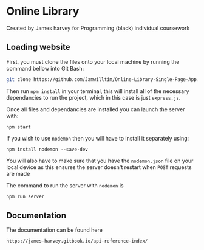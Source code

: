 # Online Library

Created by James harvey for Programming (black) individual coursework

## Loading website

First, you must clone the files onto your local machine by running the command bellow into Git Bash:

```bash
git clone https://github.com/Jamwilltim/Online-Library-Single-Page-App.git
```

Then run `npm install` in your terminal, this will install all of the necessary dependancies to run the project, which in this case is just `express.js`.

Once all files and dependancies are installed you can launch the server with:

```shell
npm start
```

If you wish to use `nodemon` then you will have to install it separately using:

```shell
npm install nodemon --save-dev
```

You will also have to make sure that you have the `nodemon.json` file on your local device as this ensures the server doesn't restart when `POST` requests are made

The command to run the server with `nodemon` is

```bash
npm run server
```

## Documentation

The documentation can be found here

```
https://james-harvey.gitbook.io/api-reference-index/
```
